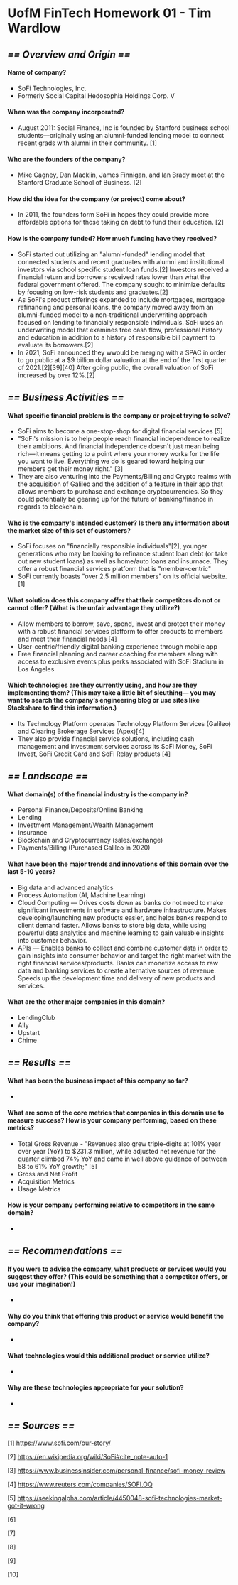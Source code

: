 # UofM FinTech Homework 01 - Tim Wardlow

## *== Overview and Origin ==*
#### **Name of company?**
* SoFi Technologies, Inc.
* Formerly Social Capital Hedosophia Holdings Corp. V

#### **When was the company incorporated?**
* August 2011: Social Finance, Inc is founded by Stanford business school students—originally using an alumni-funded lending model to connect recent grads with alumni in their community. [1]

#### **Who are the founders of the company?**
* Mike Cagney, Dan Macklin, James Finnigan, and Ian Brady meet at the Stanford Graduate School of Business. [2]

#### **How did the idea for the company (or project) come about?**
* In 2011, the founders form SoFi in hopes they could provide more affordable options for those taking on debt to fund their education. [2]

#### **How is the company funded? How much funding have they received?**
* SoFi started out utilizing an "alumni-funded" lending model that connected students and recent graduates with alumni and institutional investors via school specific student loan funds.[2] Investors received a financial return and borrowers received rates lower than what the federal government offered. The company sought to minimize defaults by focusing on low-risk students and graduates.[2]
* As SoFi's product offerings expanded to include mortgages, mortgage refinancing and personal loans, the company moved away from an alumni-funded model to a non-traditional underwriting approach focused on lending to financially responsible individuals. SoFi uses an underwriting model that examines free cash flow, professional history and education in addition to a history of responsible bill payment to evaluate its borrowers.[2]
* In 2021, SoFi announced they wwould be merging with a SPAC in order to go public at a $9 billion dollar valuation at the end of the first quarter of 2021.[2][39][40] After going public, the overall valuation of SoFi increased by over 12%.[2]



## *== Business Activities ==*

#### **What specific financial problem is the company or project trying to solve?**
* SoFi aims to become a one-stop-shop for digital financial services [5]
* "SoFi's mission is to help people reach financial independence to realize their ambitions. And financial independence doesn't just mean being rich—it means getting to a point where your money works for the life you want to live. Everything we do is geared toward helping our members get their money right." [3]
* They are also venturing into the Payments/Billing and Crypto realms with the acquisition of Galileo and the addition of a feature in their app that allows members to purchase and exchange cryptocurrencies. So they could potentially be gearing up for the future of banking/finance in regards to blockchain. 

#### **Who is the company's intended customer?  Is there any information about the market size of this set of customers?**
*  SoFi focuses on "financially responsible individuals"[2], younger generations who may be looking to refinance student loan debt (or take out new student loans) as well as home/auto loans and insurnace. They offer a robust financial services platform that is "member-centric"
*  SoFi currently boasts "over 2.5 million members" on its official website. [1] 

#### **What solution does this company offer that their competitors do not or cannot offer? (What is the unfair advantage they utilize?)**
* Allow members to borrow, save, spend, invest and protect their money with a robust financial services platform to offer products to members and meet their financial needs [4]
* User-centric/friendly digital banking experience through mobile app
* Free financial planning and career coaching for members along with access to exclusive events plus perks associated with SoFi Stadium in Los Angeles 

#### **Which technologies are they currently using, and how are they implementing them? (This may take a little bit of sleuthing–– you may want to search the company’s engineering blog or use sites like Stackshare to find this information.)**
* Its Technology Platform operates Technology Platform Services (Galileo) and Clearing Brokerage Services (Apex)[4]
* They also provide financial service solutions, including cash management and investment services across its SoFi Money, SoFi Invest, SoFi Credit Card and SoFi Relay products [4]

## *== Landscape ==*

#### **What domain(s) of the financial industry is the company in?**
* Personal Finance/Deposits/Online Banking
* Lending
* Investment Management/Wealth Management
* Insurance
* Blockchain and Cryptocurrency (sales/exchange) 
* Payments/Billing (Purchased Galileo in 2020)

#### **What have been the major trends and innovations of this domain over the last 5-10 years?**
* Big data and advanced analytics
* Process Automation (AI, Machine Learning)
* Cloud Computing — Drives costs down as banks do not need to make significant investments in software and hardware infrastructure. Makes developing/launching new products easier, and helps banks respond to client demand faster. Allows banks to store big data, while using powerful data analytics and machine learning to gain valuable insights into customer behavior.
* APIs — Enables banks to collect and combine customer data in order to gain insights into consumer behavior and target the right market with the right financial services/products. Banks can monetize access to raw data and banking services to create alternative sources of revenue. Speeds up the development time and delivery of new products and services. 

#### **What are the other major companies in this domain?**
* LendingClub
* Ally
* Upstart
* Chime

## *== Results ==*

#### **What has been the business impact of this company so far?**
* 

#### **What are some of the core metrics that companies in this domain use to measure success? How is your company performing, based on these metrics?**
* Total Gross Revenue - "Revenues also grew triple-digits at 101% year over year (YoY) to $231.3 million, while adjusted net revenue for the quarter climbed 74% YoY and came in well above guidance of between 58 to 61% YoY growth;" [5]
* Gross and Net Profit
* Acquisition Metrics
* Usage Metrics


#### **How is your company performing relative to competitors in the same domain?**
*

## *== Recommendations ==*

#### **If you were to advise the company, what products or services would you suggest they offer? (This could be something that a competitor offers, or use your imagination!)**
*

#### **Why do you think that offering this product or service would benefit the company?**
*

#### **What technologies would this additional product or service utilize?**
*

#### **Why are these technologies appropriate for your solution?** 
*





## *== Sources ==*
[1] https://www.sofi.com/our-story/

[2] https://en.wikipedia.org/wiki/SoFi#cite_note-auto-1

[3] https://www.businessinsider.com/personal-finance/sofi-money-review

[4] https://www.reuters.com/companies/SOFI.OQ

[5] https://seekingalpha.com/article/4450048-sofi-technologies-market-got-it-wrong

[6]

[7]

[8]

[9]

[10]
